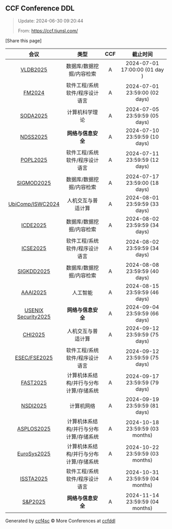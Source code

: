 
## CCF Conference DDL

> Update: 2024-06-30 09:20:44
>
> From: https://ccf.tjunsl.com/

<div id='share' onclick="share()">[Share this page]</div>
<span id="time" style="font-size:24px"></span>
<script>
function updateTime() {
  var time_str = "Now: " + (new Date()).toLocaleString();
  document.getElementById("time").innerHTML =  time_str;
}
setInterval(updateTime, 500);
function share() {
    if (!navigator.share) {
        alert("This feature is not supported in your browser.");
    } else {
        navigator.share({
            title: window.location.title,
            url: window.location.href,
            text: 'The Latest CCF Conference DDL Data.',
        });
    }
}
</script>


| 会议 | 类型 | CCF | 截止时间 |
| :--: | :--: | :--: | :--: |
| [VLDB2025](http://www.vldb.org/2025/) | 数据库/数据挖掘/内容检索 | A | 2024-07-01 17:00:00 (01 day ) | 
| [FM2024](https://www.fm24.polimi.it/) | 软件工程/系统软件/程序设计语言 | A | 2024-07-01 23:59:00 (02 days) | 
| [SODA2025](https://www.siam.org/conferences/cm/conference/soda25) | 计算机科学理论 | A | 2024-07-05 23:59:59 (05 days) | 
| [NDSS2025](https://www.ndss-symposium.org/ndss2025/) | **网络与信息安全** | A | 2024-07-10 23:59:59 (10 days) | 
| [POPL2025](https://conf.researchr.org/home/POPL-2025) | 软件工程/系统软件/程序设计语言 | A | 2024-07-11 23:59:59 (12 days) | 
| [SIGMOD2025](https://2025.sigmod.org/) | 数据库/数据挖掘/内容检索 | A | 2024-07-17 23:59:00 (18 days) | 
| [UbiComp/ISWC2024](https://www.ubicomp.org/ubicomp-iswc-2024) | 人机交互与普适计算 | A | 2024-08-01 23:59:59 (33 days) | 
| [ICDE2025](https://icde2025.github.io/) | 数据库/数据挖掘/内容检索 | A | 2024-08-02 23:59:59 (34 days) | 
| [ICSE2025](https://conf.researchr.org/home/icse-2025) | 软件工程/系统软件/程序设计语言 | A | 2024-08-02 23:59:59 (34 days) | 
| [SIGKDD2025](https://kdd2024.kdd.org/research-track-call-for-papers/) | 数据库/数据挖掘/内容检索 | A | 2024-08-08 23:59:59 (40 days) | 
| [AAAI2025](https://aaai.org/aaai-conference/save-the-date-aaai-25/) | 人工智能 | A | 2024-08-15 23:59:59 (46 days) | 
| [USENIX Security2025](https://www.usenix.org/conference/usenixsecurity25) | **网络与信息安全** | A | 2024-09-04 23:59:59 (66 days) | 
| [CHI2025](https://chi2025.acm.org/) | 人机交互与普适计算 | A | 2024-09-12 23:59:59 (75 days) | 
| [ESEC/FSE2025](https://conf.researchr.org/home/fse-2025) | 软件工程/系统软件/程序设计语言 | A | 2024-09-12 23:59:59 (75 days) | 
| [FAST2025](https://www.usenix.org/conference/fast25) | 计算机体系结构/并行与分布计算/存储系统 | A | 2024-09-17 23:59:59 (79 days) | 
| [NSDI2025](https://www.usenix.org/conference/nsdi25) | 计算机网络 | A | 2024-09-19 23:59:59 (81 days) | 
| [ASPLOS2025](https://www.asplos-conference.org/asplos-2025-call-for-papers/) | 计算机体系结构/并行与分布计算/存储系统 | A | 2024-10-18 23:59:59 (03 months) | 
| [EuroSys2025](https://www.eurosys.org/news/eurosys-2025) | 计算机体系结构/并行与分布计算/存储系统 | A | 2024-10-22 23:59:59 (03 months) | 
| [ISSTA2025](https://conf.researchr.org/home/issta-2025) | 软件工程/系统软件/程序设计语言 | A | 2024-10-31 23:59:59 (04 months) | 
| [S&P2025](https://www.ieee-security.org/TC/SP2025/) | **网络与信息安全** | A | 2024-11-14 23:59:59 (04 months) | 

Generated by [ccf4sc](https://github.com/WWILLV/ccf4sc/) © More Conferences at [ccfddl](https://ccfddl.top/)

